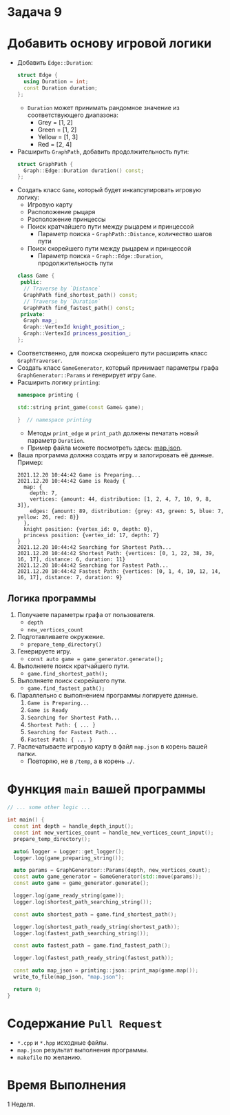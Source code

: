 # Задача 9

# Добавить основу игровой логики

- Добавить `Edge::Duration`:
  ```cpp
  struct Edge {
    using Duration = int;
    const Duration duration;
  };
  ```
  - `Duration` может принимать рандомное значение из соответствующего диапазона:
    - Grey = [1, 2]
    - Green = [1, 2]
    - Yellow = [1, 3]
    - Red = [2, 4]
- Расширить `GraphPath`, добавить продолжительность пути:
  ```cpp
  struct GraphPath {
    Graph::Edge::Duration duration() const;
  };
  ```
- Создать класс `Game`, который будет инкапсулировать игровую логику:
  - Игровую карту
  - Расположение рыцаря
  - Расположение принцессы
  - Поиск кратчайшего пути между рыцарем и принцессой
    - Параметр поиска - `GraphPath::Distance`, количество шагов пути
  - Поиск скорейшего пути между рыцарем и принцессой
    - Параметр поиска - `Graph::Edge::Duration`, продолжительность пути
  ```cpp
  class Game {
   public:
    // Traverse by `Distance`
    GraphPath find_shortest_path() const;
    // Traverse by `Duration`
    GraphPath find_fastest_path() const;
   private:
    Graph map_;
    Graph::VertexId knight_position_;
    Graph::VertexId princess_position_;
  };
  ```
- Соответственно, для поиска скорейшего пути расширить класс `GraphTraverser`.
- Создать класс `GameGenerator`, который принимает параметры графа `GraphGenerator::Params` и генерирует игру `Game`.
- Расширить логику `printing`:
  ```cpp
  namespace printing {

  std::string print_game(const Game& game);

  }  // namespace printing
  ```
  - Методы `print_edge` и `print_path` должены печатать новый параметр `Duration`.
  - Пример файла можете посмотреть здесь: [map.json](map.json).
- Ваша программа должна создать игру и залогировать её данные. Пример:
  ```
  2021.12.20 10:44:42 Game is Preparing...
  2021.12.20 10:44:42 Game is Ready {
    map: {
      depth: 7,
      vertices: {amount: 44, distribution: [1, 2, 4, 7, 10, 9, 8, 3]},
      edges: {amount: 89, distribution: {grey: 43, green: 5, blue: 7, yellow: 26, red: 8}}
    },
    knight position: {vertex_id: 0, depth: 0},
    princess position: {vertex_id: 17, depth: 7}
  }
  2021.12.20 10:44:42 Searching for Shortest Path...
  2021.12.20 10:44:42 Shortest Path: {vertices: [0, 1, 22, 38, 39, 16, 17], distance: 6, duration: 11}
  2021.12.20 10:44:42 Searching for Fastest Path...
  2021.12.20 10:44:42 Fastest Path: {vertices: [0, 1, 4, 10, 12, 14, 16, 17], distance: 7, duration: 9}
  ```

## Логика программы

1. Получаете параметры графа от пользователя.
    - `depth`
    - `new_vertices_count`
1. Подготавливаете окружение.
    - `prepare_temp_directory()`
1. Генерируете игру.
    - `const auto game = game_generator.generate();`
1. Выполняете поиск кратчайшего пути.
    - `game.find_shortest_path();`
1. Выполняете поиск скорейшего пути.
    - `game.find_fastest_path();`
1. Параллельно с выполнением программы логируете данные.
    1. `Game is Preparing...`
    1. `Game is Ready`
    1. `Searching for Shortest Path...`
    1. `Shortest Path: { ... }`
    1. `Searching for Fastest Path...`
    1. `Fastest Path: { ... }`
1. Распечатываете игровую карту в файл `map.json` в корень вашей папки.
    - Повторяю, не в `/temp`, а в корень `./`.

# Функция `main` вашей программы

```cpp
// ... some other logic ...

int main() {
  const int depth = handle_depth_input();
  const int new_vertices_count = handle_new_vertices_count_input();
  prepare_temp_directory();

  auto& logger = Logger::get_logger();
  logger.log(game_preparing_string());

  auto params = GraphGenerator::Params(depth, new_vertices_count);
  const auto game_generator = GameGenerator(std::move(params));
  const auto game = game_generator.generate();

  logger.log(game_ready_string(game));
  logger.log(shortest_path_searching_string());

  const auto shortest_path = game.find_shortest_path();

  logger.log(shortest_path_ready_string(shortest_path));
  logger.log(fastest_path_searching_string());

  const auto fastest_path = game.find_fastest_path();

  logger.log(fastest_path_ready_string(fastest_path));

  const auto map_json = printing::json::print_map(game.map());
  write_to_file(map_json, "map.json");

  return 0;
}
```

# Содержание `Pull Request`

- `*.cpp` и `*.hpp` исходные файлы.
- `map.json` результат выполнения программы.
- `makefile` по желанию.

# Время Выполнения

1 Неделя.

